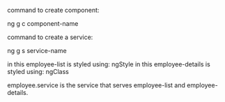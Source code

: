 command to create component:

ng g c component-name

command to create a service:

ng g s service-name

in this employee-list is styled using:  ngStyle
in this employee-details is styled using:  ngClass

employee.service is the service that serves employee-list and employee-details.

